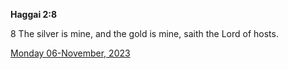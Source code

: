 **Haggai 2:8**

8 The silver is mine, and the gold is mine, saith the Lord of hosts.

[Monday 06-November, 2023](https://getbible.life/kjv/Haggai/2/8)
